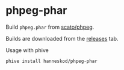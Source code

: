 # phpeg-phar

Build `phpeg.phar` from [scato/phpeg](https://github.com/scato/phpeg).

Builds are downloaded from the [releases](https://github.com/hanneskod/phpeg-phar/releases) tab.

Usage with phive

```shell
phive install hanneskod/phpeg-phar
```
